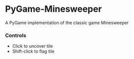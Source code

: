# PyGame-Minesweeper
 A PyGame implementation of the classic game Minesweeper

### Controls
- Click to uncover tile
- Shift-click to flag tile
